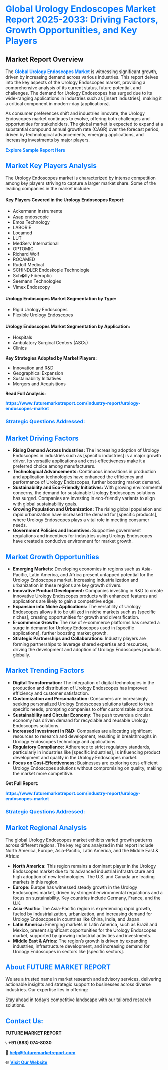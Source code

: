 <h1 style="color: #007BFF;">Global Urology Endoscopes Market Report 2025-2033: Driving Factors, Growth Opportunities, and Key Players</h1>

<section id="overview">
<h2>Market Report Overview</h2>
<p>The <a href="https://www.futuremarketreport.com/industry-report/urology-endoscopes-market" style="color: #007BFF; text-decoration: none;"><strong>Global Urology Endoscopes Market</strong></a> is witnessing significant growth, driven by increasing demand across various industries. This report delves into the key aspects of the Urology Endoscopes market, providing a comprehensive analysis of its current status, future potential, and challenges. The demand for Urology Endoscopes has surged due to its wide-ranging applications in industries such as [insert industries], making it a critical component in modern-day [applications].</p>
<p>As consumer preferences shift and industries innovate, the Urology Endoscopes market continues to evolve, offering both challenges and opportunities for stakeholders. The global market is expected to expand at a substantial compound annual growth rate (CAGR) over the forecast period, driven by technological advancements, emerging applications, and increasing investments by major players.</p>
</section>

<section id="overview">
<p><a href="https://www.futuremarketreport.com/request-sample/reportId=64168" style="color: #007BFF; text-decoration: none;"><strong>Explore Sample Report Here</strong></a></p>
</section>

<section id="key-players">
<h2 style="color: #007BFF;">Market Key Players Analysis</h2>
<p>The Urology Endoscopes market is characterized by intense competition among key players striving to capture a larger market share. Some of the leading companies in the market include:</p>
<h4>Key Players Covered in the Urology Endoscopes Report:</h4>
<ul><li>Ackermann Instrumente</li><li>Asap endoscopic</li><li>Emos Technology</li><li>LABORIE</li><li>Locamed</li><li>LUT</li><li>MedServ International</li><li>OPTOMIC</li><li>Richard Wolf</li><li>ROCAMED</li><li>Rudolf Medical</li><li>SCHINDLER Endoskopie Technologie</li><li>Sch�lly Fiberoptic</li><li>Seemann Technologies</li><li>Vimex Endoscopy</li></ul>
<h4>Urology Endoscopes Market Segmentation by Type:</h4>
<ul><li>Rigid Urology Endoscopes</li><li>Flexible Urology Endoscopes</li></ul>

<h4>Urology Endoscopes Market Segmentation by Application:</h4>
<ul><li>Hospitals</li><li>Ambulatory Surgical Centers (ASCs)</li><li>Clinics</li></ul>
<p><strong>Key Strategies Adopted by Market Players:</strong></p>
<ul>
<li>Innovation and R&D</li>
<li>Geographical Expansion</li>
<li>Sustainability Initiatives</li>
<li>Mergers and Acquisitions</li>
</ul>
</section>

<section>
<p><strong>Read Full Analysis: </strong></p><a href="https://www.futuremarketreport.com/industry-report/urology-endoscopes-market" style="color: #007BFF; text-decoration: none;"><strong>https://www.futuremarketreport.com/industry-report/urology-endoscopes-market</strong></a>
<h3 style="color: #007BFF;">Strategic Questions Addressed:</h3>
</section>

<section id="driving-factors">
<h2 style="color: #007BFF;">Market Driving Factors</h2>
<ul>
<li><strong>Rising Demand Across Industries:</strong> The increasing adoption of Urology Endoscopes in industries such as [specific industries] is a major growth driver. Its versatile applications and cost-effectiveness make it a preferred choice among manufacturers.</li>
<li><strong>Technological Advancements:</strong> Continuous innovations in production and application technologies have enhanced the efficiency and performance of Urology Endoscopes, further boosting market demand.</li>
<li><strong>Sustainability and Eco-Friendly Initiatives:</strong> With growing environmental concerns, the demand for sustainable Urology Endoscopes solutions has surged. Companies are investing in eco-friendly variants to align with global sustainability goals.</li>
<li><strong>Growing Population and Urbanization:</strong> The rising global population and rapid urbanization have increased the demand for [specific products], where Urology Endoscopes plays a vital role in meeting consumer needs.</li>
<li><strong>Government Policies and Incentives:</strong> Supportive government regulations and incentives for industries using Urology Endoscopes have created a conducive environment for market growth.</li>
</ul>
</section>

<section id="growth-opportunities">
<h2 style="color: #007BFF;">Market Growth Opportunities</h2>
<ul>
<li><strong>Emerging Markets:</strong> Developing economies in regions such as Asia-Pacific, Latin America, and Africa present untapped potential for the Urology Endoscopes market. Increasing industrialization and urbanization in these regions are key growth drivers.</li>
<li><strong>Innovative Product Development:</strong> Companies investing in R&D to create innovative Urology Endoscopes products with enhanced features and applications are likely to gain a competitive edge.</li>
<li><strong>Expansion into Niche Applications:</strong> The versatility of Urology Endoscopes allows it to be utilized in niche markets such as [specific niches], creating opportunities for growth and diversification.</li>
<li><strong>E-commerce Growth:</strong> The rise of e-commerce platforms has created a surge in demand for Urology Endoscopes used in [specific applications], further boosting market growth.</li>
<li><strong>Strategic Partnerships and Collaborations:</strong> Industry players are forming partnerships to leverage shared expertise and resources, driving the development and adoption of Urology Endoscopes products globally.</li>
</ul>
</section>

<section id="trending-factors">
<h2 style="color: #007BFF;">Market Trending Factors</h2>
<ul>
<li><strong>Digital Transformation:</strong> The integration of digital technologies in the production and distribution of Urology Endoscopes has improved efficiency and customer satisfaction.</li>
<li><strong>Customization and Personalization:</strong> Consumers are increasingly seeking personalized Urology Endoscopes solutions tailored to their specific needs, prompting companies to offer customizable options.</li>
<li><strong>Sustainability and Circular Economy:</strong> The push towards a circular economy has driven demand for recyclable and reusable Urology Endoscopes solutions.</li>
<li><strong>Increased Investment in R&D:</strong> Companies are allocating significant resources to research and development, resulting in breakthroughs in Urology Endoscopes technology and applications.</li>
<li><strong>Regulatory Compliance:</strong> Adherence to strict regulatory standards, particularly in industries like [specific industries], is influencing product development and quality in the Urology Endoscopes market.</li>
<li><strong>Focus on Cost-Effectiveness:</strong> Businesses are exploring cost-efficient Urology Endoscopes solutions without compromising on quality, making the market more competitive.</li>
</ul>
</section>

<section>
<p><strong>Get Full Report: </strong></p><a href="https://www.futuremarketreport.com/industry-report/urology-endoscopes-market" style="color: #007BFF; text-decoration: none;"><strong>https://www.futuremarketreport.com/industry-report/urology-endoscopes-market</strong></a>
<h3 style="color: #007BFF;">Strategic Questions Addressed:</h3>
</section>


<section id="regional-analysis">
<h2 style="color: #007BFF;">Market Regional Analysis</h2>
<p>The global Urology Endoscopes market exhibits varied growth patterns across different regions. The key regions analyzed in this report include North America, Europe, Asia-Pacific, Latin America, and the Middle East & Africa:</p>
<ul>
<li><strong>North America:</strong> This region remains a dominant player in the Urology Endoscopes market due to its advanced industrial infrastructure and high adoption of new technologies. The U.S. and Canada are leading markets in this region.</li>
<li><strong>Europe:</strong> Europe has witnessed steady growth in the Urology Endoscopes market, driven by stringent environmental regulations and a focus on sustainability. Key countries include Germany, France, and the U.K.</li>
<li><strong>Asia-Pacific:</strong> The Asia-Pacific region is experiencing rapid growth, fueled by industrialization, urbanization, and increasing demand for Urology Endoscopes in countries like China, India, and Japan.</li>
<li><strong>Latin America:</strong> Emerging markets in Latin America, such as Brazil and Mexico, present significant opportunities for the Urology Endoscopes market, supported by growing industrial activities and investments.</li>
<li><strong>Middle East & Africa:</strong> The region’s growth is driven by expanding industries, infrastructure development, and increasing demand for Urology Endoscopes in sectors like [specific sectors].</li>
</ul>
</section>

<footer>
<h2 style="color: #007BFF;">About FUTURE MARKET REPORT</h2>
<p>We are a trusted name in market research and advisory services, delivering actionable insights and strategic support to businesses across diverse industries. Our expertise lies in offering:</p>

<p>Stay ahead in today’s competitive landscape with our tailored research solutions.</p>

<h2 style="color: #007BFF;">Contact Us:</h2>
<p><strong>FUTURE MARKET REPORT</strong></p>
<p>📞 <strong>+91 (883) 074-8030</strong></p>
<p>📧 <strong><a href="mailto:help@futuremarketreport.com" style="color: #007BFF;">help@futuremarketreport.com</a></strong></p>
<p>🌐 <strong><a href="https://www.futuremarketreport.com/" style="color: #007BFF;">Visit Our Website</a></strong></p>
</footer>
